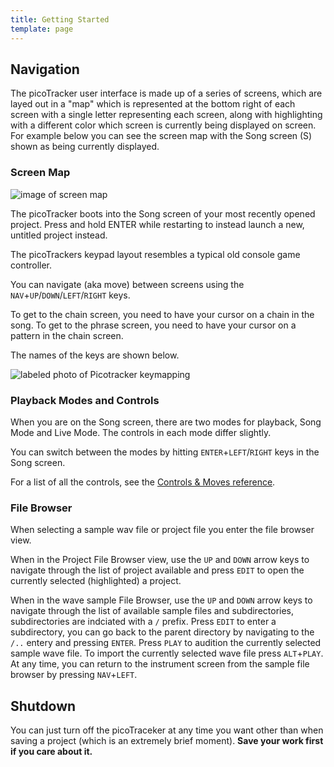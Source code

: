 ```yaml
---
title: Getting Started
template: page
---
```


## Navigation

The picoTracker user interface is made up of a series of screens, which are layed out in a "map" which is represented at the bottom right of each screen with a single letter representing each screen, along with highlighting with a different color which screen is currently being displayed on screen. For example below you can see the screen map with the Song screen (S) shown as being currently displayed.


### Screen Map

![image of screen map](image/screenmap.png)

The picoTracker boots into the Song screen of your most recently opened project. Press and hold ENTER while restarting to instead launch a new, untitled project instead.

The picoTrackers keypad layout resembles a typical old console game controller.

You can navigate (aka move) between screens using the `NAV`+`UP`/`DOWN`/`LEFT`/`RIGHT` keys. 

To get to the chain screen, you need to have your cursor on a chain in the song. To get to the phrase screen, you need to have your cursor on a pattern in the chain screen.

The names of the keys are shown below.

![labeled photo of Picotracker keymapping](image/pT-buttonMap.png)

### Playback Modes and Controls

When you are on the Song screen, there are two modes for playback, Song Mode and Live Mode. The controls in each mode differ slightly.

You can switch between the modes by hitting `ENTER`+`LEFT`/`RIGHT` keys in the Song screen.

For a list of all the controls, see the [Controls & Moves reference](keypadcombos.html).

### File Browser 

When selecting a sample wav file or project file you enter the file browser view.

When in the Project File Browser view, use the `UP` and `DOWN` arrow keys to navigate through the list of project available and press `EDIT` to open the currently selected (highlighted) a project. 

When in the wave sample File Browser,  use the `UP` and `DOWN` arrow keys to navigate through the list of available sample files and subdirectories, subdirectories are indciated with a `/` prefix. Press `EDIT` to enter a subdirectory, you can go back to the parent directory by navigating to the `/..` entery and pressing `ENTER`. Press `PLAY` to audition the currently selected sample wave file. To import the currently selected wave file press `ALT`+`PLAY`. At any time, you can return to the instrument screen from the sample file browser by pressing `NAV`+`LEFT`.


## Shutdown

You can just turn off the picoTraceker at any time you want other than when saving a project (which is an extremely brief moment). **Save your work first if you care about it.**